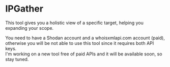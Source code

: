 # IPGather
This tool gives you a holistic view of a specific target, helping you expanding your scope.  

You need to have a Shodan account and a whoisxmlapi.com account (paid), otherwise you will be not able to use this tool since it requires both API keys.  
I'm working on a new tool free of paid APIs and it will be available soon, so stay tuned.
